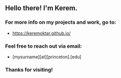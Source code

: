 ## Hello there! I'm Kerem.

### For more info on my projects and work, go to:
- https://keremoktar.github.io/

### Feel free to reach out via email: 
- [mysurname][at][princeton].[edu]

### Thanks for visiting!
